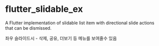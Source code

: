 # flutter_slidable_ex

A Flutter implementation of slidable list item with directional slide actions that can be dismissed.

좌우 슬라이드시 - 삭제, 공유, 더보기 등 메뉴를 보여줄수 있음
